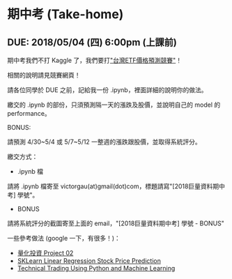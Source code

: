 # 期中考 (Take-home)

## DUE: 2018/05/04 (四) 6:00pm (上課前)

期中考我們不打 Kaggle 了，我們要打["台灣ETF價格預測競賽"](https://tbrain.trendmicro.com.tw/Competitions/Details/2)！

相關的說明請見競賽網頁！

請各位同學於 DUE 之前，記給我一份 .ipynb，裡面詳細的說明你的做法。

繳交的 .ipynb 的部份，只須預測隔一天的漲跌及股價，並說明自己的 model 的 performance。

BONUS:

請預測 4/30~5/4 或 5/7~5/12 一整週的漲跌跟股價，並取得系統評分。


繳交方式：

* .ipynb 檔

請將 .ipynb 檔寄至 victorgau(at)gmail(dot)com，標題請寫"[2018巨量資料期中考] 學號"。

* BONUS

請將系統評分的截圖寄至上面的 email，"[2018巨量資料期中考] 學號 - BONUS"

一些參考做法 (google 一下，有很多！)：

* [量化投資 Project 02](https://github.com/ChenHandsomeboy/Team_Project)
* [SKLearn Linear Regression Stock Price Prediction](https://gist.github.com/greencoder/ab37304b6d47e6d1e55b4adf96ea7b47)
* [Technical Trading Using Python and Machine Learning ](https://www.reddit.com/r/stocks/comments/5mfdjk/howto_technical_trading_using_python_and_machine/)

